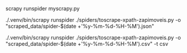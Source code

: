 scrapy runspider myscrapy.py

./.venv/bin/scrapy runspider ./spiders/toscrape-xpath-zapimoveis.py -o "scraped_data/spider-$(date +'%y-%m-%d-%H-%M').json"

 ./.venv/bin/scrapy runspider ./spiders/toscrape-xpath-zapimoveis.py -o "scraped_data/spider-$(date +'%y-%m-%d-%H-%M').csv" -t csv
